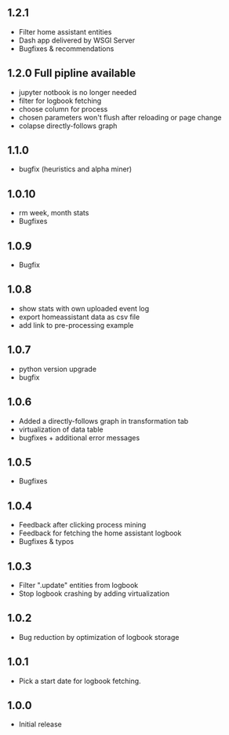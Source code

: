 <!-- https://developers.home-assistant.io/docs/add-ons/presentation#keeping-a-changelog -->

## 1.2.1

- Filter home assistant entities
- Dash app delivered by WSGI Server
- Bugfixes & recommendations

## 1.2.0 Full pipline available

- jupyter notbook is no longer needed
- filter for logbook fetching
- choose column for process
- chosen parameters won't flush after reloading or page change
- colapse directly-follows graph

## 1.1.0

- bugfix (heuristics and alpha miner)

## 1.0.10

- rm week, month stats
- Bugfixes

## 1.0.9

- Bugfix

## 1.0.8

- show stats with own uploaded event log
- export homeassistant data as csv file
- add link to pre-processing example

## 1.0.7

- python version upgrade
- bugfix

## 1.0.6

- Added a directly-follows graph in transformation tab
- virtualization of data table
- bugfixes + additional error messages

## 1.0.5

- Bugfixes

## 1.0.4

- Feedback after clicking process mining
- Feedback for fetching the home assistant logbook
- Bugfixes & typos

## 1.0.3

- Filter ".update" entities from logbook
- Stop logbook crashing by adding virtualization

## 1.0.2

- Bug reduction by optimization of logbook storage

## 1.0.1

- Pick a start date for logbook fetching.

## 1.0.0

- Initial release

